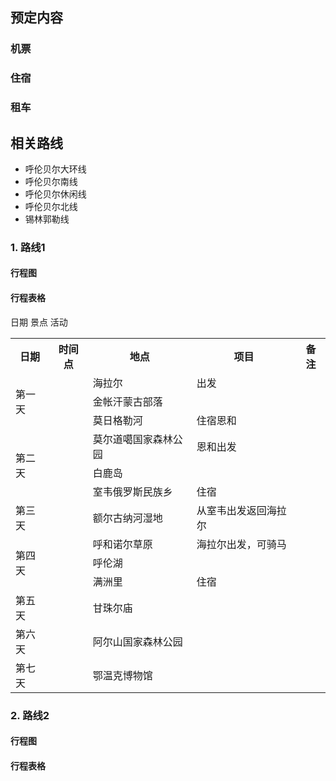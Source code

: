 ## 预定内容  
### 机票  
### 住宿  
### 租车  
## 相关路线  
* 呼伦贝尔大环线  
* 呼伦贝尔南线
* 呼伦贝尔休闲线
* 呼伦贝尔北线
* 锡林郭勒线
### 1. 路线1  
#### 行程图  
#### 行程表格  
日期 景点 活动  
<table>
	<tr>
	    <th>日期</th>
	    <th>时间点</th>
	    <th>地点</th>
	    <th>项目</th>
	    <th>备注</th>  
	</tr >
	<tr >
	    <td rowspan="3">第一天</td>
	    <td> </td>
	    <td>海拉尔</td>  
	    <td>出发</td>
	    <td> </td>
	</tr>
	<tr>
	    <td> </td>
	    <td>金帐汗蒙古部落</td>
	    <td></td>
	    <td></td>
	</tr>
	<tr>
	    <td ></td>
	    <td >莫日格勒河</td>
	    <td >住宿恩和</td>
	    <td ></td>
	</tr>
	<tr>
	    <td rowspan="3">第二天</td>
	    <td> </td>
	    <td>莫尔道噶国家森林公园</td>  
	    <td>恩和出发</td>
	    <td></td>
	</tr>
	<tr>
	    <td ></td>
	    <td >白鹿岛</td>
	    <td ></td>
	    <td ></td>
	</tr>
	<tr>
	    <td ></td>
	    <td >室韦俄罗斯民族乡</td>
	    <td >住宿</td>
	    <td ></td>
	</tr>
	<tr>
	    <td rowspan="1">第三天</td>
	    <td ></td>
	    <td >额尔古纳河湿地</td>
	    <td >从室韦出发返回海拉尔</td>
	    <td ></td>
	</tr>
	<tr>
	    <td rowspan="3">第四天</td>
	    <td ></td>
	    <td >呼和诺尔草原</td>
	    <td >海拉尔出发，可骑马</td>
	    <td ></td>
	</tr>
	<tr>
	    <td ></td>
	    <td >呼伦湖</td>
	    <td ></td>
	    <td ></td>
	</tr>
        <tr>
	    <td ></td>
	    <td >满洲里</td>
	    <td >住宿</td>
	    <td ></td>
	</tr>
	<tr>
	    <td rowspan="1">第五天</td>
	    <td ></td>
	    <td >甘珠尔庙</td>
	    <td ></td>
	    <td ></td>
	</tr>
	<tr>
	    <td rowspan="1">第六天</td>
	    <td ></td>
	    <td >阿尔山国家森林公园</td>
	    <td ></td>
	    <td ></td>
	</tr>
	<tr>
	    <td rowspan="1">第七天</td>
	    <td ></td>
	    <td >鄂温克博物馆</td>
	    <td ></td>
	    <td ></td>
	</tr>
</table>  

### 2. 路线2  
#### 行程图
#### 行程表格
